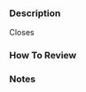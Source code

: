 <!-- Please rename the pr title to a descriptive and well-formatted title :)-->

### Description

<!-- Why are you making this change? Give context. What changes did you make?-->

<!-- Close the issue this pr is linked to by typing # and the number of your issue, if it exists-->

Closes

### How To Review

<!-- What (rough) order should the reviewer view your files? -->

### Notes

<!-- Is there anything else we need to know? Did you do any testing? Are there any risks to this pr? -->
